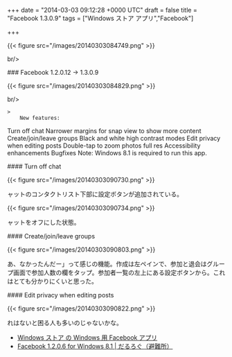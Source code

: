 
+++
date = "2014-03-03 09:12:28 +0000 UTC"
draft = false
title = "Facebook 1.3.0.9"
tags = ["Windows ストア アプリ","Facebook"]

+++


{{< figure src="/images/20140303084749.png"  >}}

br/>


<div class="section">
    ### Facebook 1.2.0.12 → 1.3.0.9
    

{{< figure src="/images/20140303084829.png"  >}}

br/>


    >
        New features: 


Turn off chat
Narrower margins for snap view to show more content
Create/join/leave groups
Black and white high contrast modes
Edit privacy when editing posts
Double-tap to zoom photos full res
Accessibility enhancements
Bugfixes
Note: Windows 8.1 is required to run this app.

    

<div class="section">
    #### Turn off chat
    

{{< figure src="/images/20140303090730.png"  >}}

ャットのコンタクトリスト下部に設定ボタンが追加されている。

{{< figure src="/images/20140303090734.png"  >}}

ャットをオフにした状態。

</div>
<div class="section">
    #### Create/join/leave groups
    

{{< figure src="/images/20140303090803.png"  >}}

あ、なかったんだー」って感じの機能。作成は左ペインで、参加と退会はグループ画面で参加人数の欄をタップ。参加者一覧の左上にある設定ボタンから。これはとても分かりにくいと思った。

</div>
<div class="section">
    #### Edit privacy when editing posts
    

{{< figure src="/images/20140303090822.png"  >}}

れはないと困る人も多いのじゃないかな。

<ul>
<li><a href="http://apps.microsoft.com/windows/ja-jp/app/facebook/add3d66a-358d-4fe2-be68-8a3f934e9ea1">Windows ストア の Windows 用 Facebook アプリ</a></li>
<li><a href="http://darulog.azurewebsites.net/archives/121">Facebook 1.2.0.6 for Windows 8.1 | だるろぐ（避難所）</a></li>
</ul>
</div>
</div>

